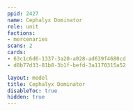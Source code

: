 ```yaml
---
ppid: 2427
name: Cephalyx Dominator
role: unit
factions:
- mercenaries
scans: 2
cards:
- 63c1c6d6-1337-3a20-a028-ad639f4680cd
- d8b77d33-81b8-3b1f-befd-3a1170315a52

layout: model
title: Cephalyx Dominator
disableToc: true
hidden: true
---
```

